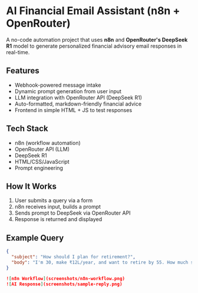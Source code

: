 # AI Financial Email Assistant (n8n + OpenRouter)

A no-code automation project that uses **n8n** and **OpenRouter's DeepSeek R1** model to generate personalized financial advisory email responses in real-time.

## Features
- Webhook-powered message intake
- Dynamic prompt generation from user input
- LLM integration with OpenRouter API (DeepSeek R1)
- Auto-formatted, markdown-friendly financial advice
- Frontend in simple HTML + JS to test responses

## Tech Stack
- n8n (workflow automation)
- OpenRouter API (LLM)
- DeepSeek R1
- HTML/CSS/JavaScript
- Prompt engineering

## How It Works
1. User submits a query via a form
2. n8n receives input, builds a prompt
3. Sends prompt to DeepSeek via OpenRouter API
4. Response is returned and displayed

## Example Query

```json
{
  "subject": "How should I plan for retirement?",
  "body": "I'm 30, make ₹12L/year, and want to retire by 55. How much should I invest and in what?"
}

![n8n Workflow](screenshots/n8n-workflow.png)
![AI Response](screenshots/sample-reply.png)
